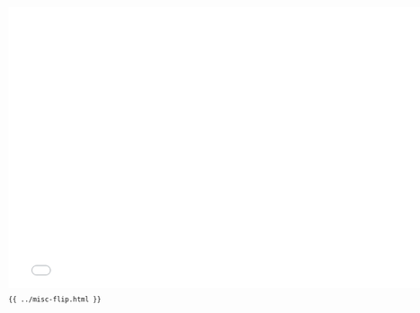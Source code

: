 <iframe src="../../misc-flip.html" width="770" height="500" frameBorder="0" seamless="seamless">
</iframe>

```html
{{ ../misc-flip.html }}
```
